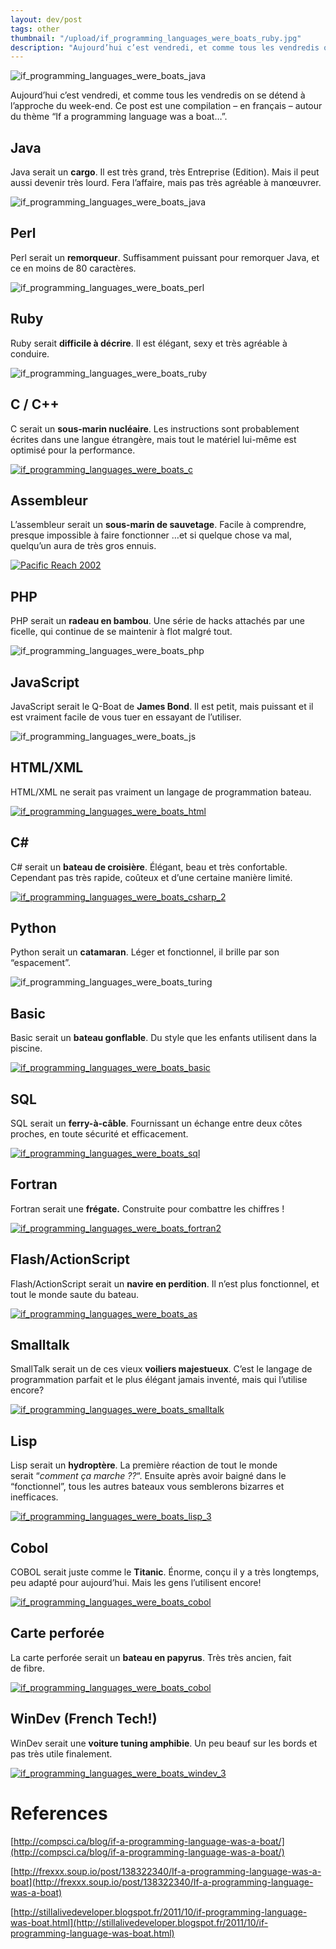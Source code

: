 ```yaml
---
layout: dev/post
tags: other
thumbnail: "/upload/if_programming_languages_were_boats_ruby.jpg"
description: "Aujourd’hui c’est vendredi, et comme tous les vendredis on se détend à l’approche du week-end..."
---
```


![if_programming_languages_were_boats_java](/upload/if_programming_languages_were_boats_ruby.jpg?w=300&h=84)

Aujourd’hui c’est vendredi, et comme tous les vendredis on se détend à l’approche du week-end. Ce post est une compilation – en français – autour du thème “If a programming language was a boat…”.

Java
----

Java serait un **cargo**. Il est très grand, très Entreprise (Edition). Mais il peut aussi devenir très lourd. Fera l’affaire, mais pas très agréable à manœuvrer.

![if_programming_languages_were_boats_java](/upload/if_programming_languages_were_boats_java.jpg?w=300&h=84)

Perl
----

Perl serait un **remorqueur**. Suffisamment puissant pour remorquer Java, et ce en moins de 80 caractères.

![if_programming_languages_were_boats_perl](/upload/if_programming_languages_were_boats_perl.jpg?w=300&h=84)

Ruby
----

Ruby serait **difficile à décrire**. Il est élégant, sexy et très agréable à conduire.

![if_programming_languages_were_boats_ruby](/upload/if_programming_languages_were_boats_ruby.jpg?w=300&h=114)

C / C++
-------

C serait un **sous-marin nucléaire**. Les instructions sont probablement écrites dans une langue étrangère, mais tout le matériel lui-même est optimisé pour la performance.

[![if_programming_languages_were_boats_c](/upload/if_programming_languages_were_boats_c.jpg?w=300&h=84)](/upload/if_programming_languages_were_boats_c.jpg)

Assembleur
----------

L’assembleur serait un **sous-marin de sauvetage**. Facile à comprendre, presque impossible à faire fonctionner …et si quelque chose va mal, quelqu’un aura de très gros ennuis.

[![Pacific Reach 2002](/upload/if_programming_languages_were_boats_asm.jpg?w=300&h=84)](/upload/if_programming_languages_were_boats_asm.jpg)

PHP
---

PHP serait un **radeau en bambou**. Une série de hacks attachés par une ficelle, qui continue de se maintenir à flot malgré tout.

![if_programming_languages_were_boats_php](/upload/if_programming_languages_were_boats_php.jpg?w=300&h=82)

JavaScript
----------

JavaScript serait le Q-Boat de **James Bond**. Il est petit, mais puissant et il est vraiment facile de vous tuer en essayant de l’utiliser.

![if_programming_languages_were_boats_js](/upload/if_programming_languages_were_boats_js.png?w=300&h=126)

HTML/XML
--------

HTML/XML ne serait pas vraiment un langage de programmation bateau.

[![if_programming_languages_were_boats_html](/upload/if_programming_languages_were_boats_html.jpg?w=300&h=84)](/upload/if_programming_languages_were_boats_html.jpg)

C#
--

C# serait un **bateau de croisière**. Élégant, beau et très confortable. Cependant pas très rapide, coûteux et d’une certaine manière limité.

[![if_programming_languages_were_boats_csharp_2](/upload/if_programming_languages_were_boats_csharp_2.jpg?w=300&h=84)](/upload/if_programming_languages_were_boats_csharp_2.jpg)

Python
------

Python serait un **catamaran**. Léger et fonctionnel, il brille par son “espacement”.

![if_programming_languages_were_boats_turing](/upload/if_programming_languages_were_boats_turing.jpg?w=300&h=84)

Basic
-----

Basic serait un **bateau gonflable**. Du style que les enfants utilisent dans la piscine.

[![if_programming_languages_were_boats_basic](/upload/if_programming_languages_were_boats_basic1.jpg?w=300&h=96)](/upload/if_programming_languages_were_boats_basic1.jpg)

SQL
---

SQL serait un **ferry-à-câble**. Fournissant un échange entre deux côtes proches, en toute sécurité et efficacement.

[![if_programming_languages_were_boats_sql](/upload/if_programming_languages_were_boats_sql.jpg?w=300&h=98)](/upload/if_programming_languages_were_boats_sql.jpg)

Fortran
-------

Fortran serait une **frégate.** Construite pour combattre les chiffres !

[![if_programming_languages_were_boats_fortran2](/upload/if_programming_languages_were_boats_fortran2.jpg?w=300&h=84)](/upload/if_programming_languages_were_boats_fortran2.jpg)

Flash/ActionScript
------------------

Flash/ActionScript serait un **navire en perdition**. Il n’est plus fonctionnel, et tout le monde saute du bateau.

[![if_programming_languages_were_boats_as](/upload/if_programming_languages_were_boats_as.jpg?w=300&h=108)](/upload/if_programming_languages_were_boats_as.jpg)

Smalltalk
---------

SmallTalk serait un de ces vieux **voiliers majestueux**. C’est le langage de programmation parfait et le plus élégant jamais inventé, mais qui l’utilise encore?

[![if_programming_languages_were_boats_smalltalk](/upload/if_programming_languages_were_boats_smalltalk.jpg?w=300&h=114)](/upload/if_programming_languages_were_boats_smalltalk.jpg)

Lisp
----

Lisp serait un **hydroptère**. La première réaction de tout le monde serait “_comment ça marche ??_“. Ensuite après avoir baigné dans le “fonctionnel”, tous les autres bateaux vous semblerons bizarres et inefficaces.

[![if_programming_languages_were_boats_lisp_3](/upload/if_programming_languages_were_boats_lisp_3.jpg?w=300&h=90)](/upload/if_programming_languages_were_boats_lisp_3.jpg)

Cobol
-----

COBOL serait juste comme le **Titanic**. Énorme, conçu il y a très longtemps, peu adapté pour aujourd’hui. Mais les gens l’utilisent encore!

[![if_programming_languages_were_boats_cobol](/upload/if_programming_languages_were_boats_cobol1.jpg?w=300&h=88)](/upload/if_programming_languages_were_boats_cobol1.jpg)

Carte perforée
--------------

La carte perforée serait un **bateau en papyrus**. Très très ancien, fait de fibre.

[![if_programming_languages_were_boats_cobol](/upload/if_programming_languages_were_boats_cobol.jpg?w=300&h=84)](/upload/if_programming_languages_were_boats_cobol.jpg)

WinDev (French Tech!)
---------------------

WinDev serait une **voiture tuning amphibie**. Un peu beauf sur les bords et pas très utile finalement.

[![if_programming_languages_were_boats_windev_3](/upload/if_programming_languages_were_boats_windev_3.jpg?w=300&h=114)](/upload/if_programming_languages_were_boats_windev_3.jpg)

References
==========

[http://compsci.ca/blog/if-a-programming-language-was-a-boat/](http://compsci.ca/blog/if-a-programming-language-was-a-boat/)

[http://frexxx.soup.io/post/138322340/If-a-programming-language-was-a-boat](http://frexxx.soup.io/post/138322340/If-a-programming-language-was-a-boat)

[http://stillalivedeveloper.blogspot.fr/2011/10/if-programming-language-was-boat.html](http://stillalivedeveloper.blogspot.fr/2011/10/if-programming-language-was-boat.html)
